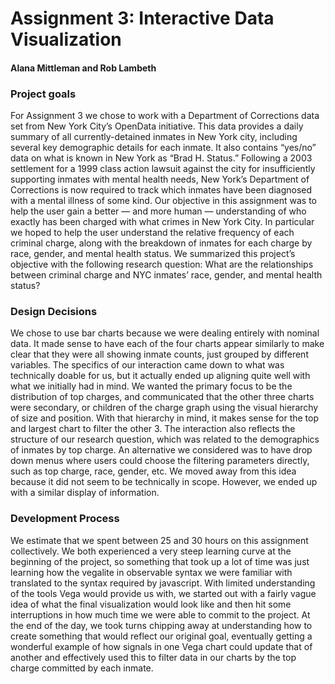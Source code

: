 # Assignment 3: Interactive Data Visualization
#### Alana Mittleman and Rob Lambeth
### Project goals
For Assignment 3 we chose to work with a Department of Corrections data set from New York City’s OpenData initiative. This data provides a daily summary of all currently-detained inmates in New York city, including several key demographic details for each inmate. It also contains “yes/no” data on what is known in New York as “Brad H. Status.” Following a 2003 settlement for a 1999 class action lawsuit against the city for insufficiently supporting inmates with mental health needs, New York’s Department of Corrections is now required to track which inmates have been diagnosed with a mental illness of some kind.
Our objective in this assignment was to help the user gain a better — and more human — understanding of who exactly has been charged with what crimes in New York City. In particular we hoped to help the user understand the relative frequency of each criminal charge, along with the breakdown of inmates for each charge by race, gender, and mental health status. We summarized this project’s objective with the following research question:
What are the relationships between criminal charge and NYC inmates’ race, gender, and mental health status?
 
### Design Decisions
We chose to use bar charts because we were dealing entirely with nominal data. It made sense to have each of the four charts appear similarly to make clear that they were all showing inmate counts, just grouped by different variables. 
The specifics of our interaction came down to what was technically doable for us, but it actually ended up aligning quite well with what we initially had in mind. We wanted the primary focus to be the distribution of top charges, and communicated that the other three charts were secondary, or children of the charge graph using the visual hierarchy of size and position. With that hierarchy in mind, it makes sense for the top and largest chart to filter the other 3. The interaction also reflects the structure of our research question, which was related to the demographics of inmates by top charge. 
An alternative we considered was to have drop down menus where users could choose the filtering parameters directly, such as top charge, race, gender, etc. We moved away from this idea because it did not seem to be technically in scope. However, we ended up with a similar display of information. 

### Development Process
We estimate that we spent between 25 and 30 hours on this assignment collectively. 
We both experienced a very steep learning curve at the beginning of the project, so something that took up a lot of time was just learning how the vegalite in observable syntax we were familiar with translated to the syntax required by javascript. With limited understanding of the tools Vega would provide us with, we started out with a fairly vague idea of what the final visualization would look like and then hit some interruptions in how much time we were able to commit to the project.
At the end of the day, we took turns chipping away at understanding how to create something that would reflect our original goal, eventually getting a wonderful example of how signals in one Vega chart could update that of another and effectively used this to filter data in our charts by the top charge committed by each inmate. 

